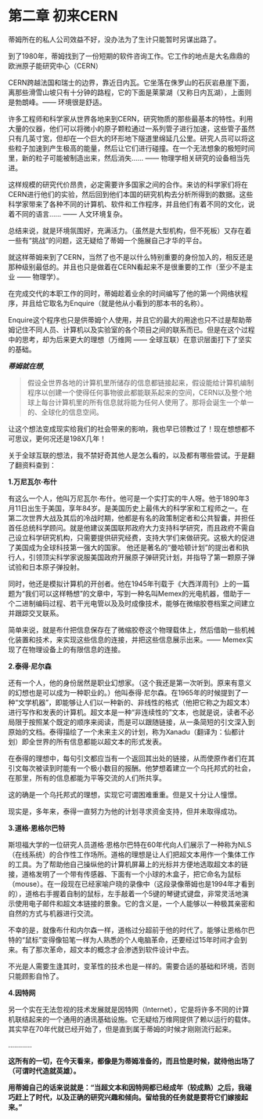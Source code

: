 # 第二章 初来CERN

蒂姆所在的私人公司效益不好，没办法为了生计只能暂时另谋出路了。

到了1980年，蒂姆找到了一份短期的软件咨询工作。它工作的地点是大名鼎鼎的欧洲原子能研究中心（CERN）

CERN跨越法国和瑞士的边界，靠近日内瓦。它坐落在侏罗山的石灰岩悬崖下面，离那些滑雪山坡只有十分钟的路程，它的下面是莱蒙湖（又称日内瓦湖），上面则是勃朗峰。—— 环境很是舒适。

许多工程师和科学家从世界各地来到CERN，研究物质的那些最基本的特性。利用大量的仪器，他们可以将微小的原子颗粒通过一系列管子进行加速，这些管子虽然只有几英寸宽，但却在一个巨大的环形地下隧道里绵延几公里。研究人员可以将这些粒子加速到产生极高的能量，然后让它们进行碰撞。在一个无法想象的极短时间里，新的粒子可能被制造出来，然后消失…… —— 物理学相关研究的设备相当先进。

这样规模的研究代价昂贵，必定需要许多国家之间的合作。来访的科学家们将在CERN进行他们的实验，然后回到他们本国的研究机构去分析所得到的数据。这些科学家带来了各种不同的计算机、软件和工作程序，并且他们有着不同的文化，说着不同的语言…… —— 人文环境复杂。

总结来说，就是环境氛围好，充满活力。（虽然是大型机构，但不死板）又存在着一些有“挑战”的问题，这无疑给了蒂姆一个施展自己才华的平台。

就这样蒂姆来到了CERN，当然了也不是以什么特别重要的身份加入的，相反还是那种级别最低的。并且也只是做着在CERN看起来不是很重要的工作（至少不是主业 —— 物理学）。

在完成交代的本职工作的同时，蒂姆趁着业余的时间编写了他的第一个网络状程序，并且给它取名为Enquire（就是他从小看到的那本书的名称）。

Enquire这个程序也只是供蒂姆个人使用，并且它的最大的用途也只不过是帮助蒂姆记住不同人员、计算机以及实验室的各个项目之间的联系而已。但是在这个过程中的思考，却为后来更大的理想（万维网 —— 全球互联）在意识层面打下了坚实的基础。


***蒂姆就在想,***

> 假设全世界各地的计算机里所储存的信息都链接起来，假设能给计算机编制程序以创建一个使得任何事物彼此都能联系起来的空间，CERN以及整个地球上每台计算机里的所有信息就将能为任何人使用了。那将会诞生一个单一的、全球化的信息空间。

让这个想法变成现实给我们的社会带来的影响，我也早已领教过了！现在想想都不可思议，更何况还是198X几年！

关于全球互联的想法，我不禁好奇其他人是怎么看的，以及都有哪些尝试。于是翻了翻资料查到：

**1.万尼瓦尔·布什**

有这么一个人，他叫万尼瓦尔·布什。他可是一个实打实的牛人呀。他于1890年3月11日出生于美国，享年84岁。是美国历史上最伟大的科学家和工程师之一。在第二次世界大战及其后的冷战时期，他都是有名的政策制定者和公共智囊，并担任首任总统科学顾问。就是他建议美国联邦政府大力支持科学研究，而且政府不需自己设立科学研究机构，只需要提供研究经费，支持大学们来做研究。这极大的促进了美国成为全球科技第一强大的国家。
他还是著名的“曼哈顿计划”的提出者和执行人，引领顶尖科学家说服美国政府开展原子弹研究计划，并指导了第一颗原子弹试验和日本原子弹投射。

同时，他还是模拟计算机的开创者。他在1945年刊载于《大西洋周刊》上的一篇题为“我们可以这样畅想”的文章中，写到一种名叫Memex的光电机器，借助于一个二进制编码过程、若干光电管以及及时成像技术，能够在微缩胶卷档案之间建立并跟踪交叉联系。

简单来说，就是布什把信息保存在了微缩胶卷这个物理载体上，然后借助一些机械化装置和技术，来实现这些信息的连接，并把这些信息展示出来。—— Memex实现了在物理设备上的有限信息的连接。

**2.泰得·尼尔森**

还有一个人，他的身份居然是职业幻想家。（这个我还是第一次听到。原来有意义的幻想也是可以成为一种职业的。）他叫泰得·尼尔森。在1965年的时候提到了一种“文学机器”，即能够让人们以一种新的、非线性的格式（他把它称之为超文本）进行写作和发表的计算机。超文本是一种“非连续性的”文本，也就是说，读者不必局限于按照某个既定的顺序来阅读，而是可以跟随链接，从一条简短的引文深入到原始的文档。泰得描绘了一个未来主义的计划，称为Xanadu（翻译为：仙都计划）即全世界的所有信息都能以超文本的形式发表。

在泰得的理想中，每句引文都应当有一个返回其出处的链接，从而使原作者们在其引文每次被读到时能有一个极小数目的报酬。他梦想着建立一个乌托邦式的社会，在那里，所有的信息都能为平等交流的人们所共享。

这的确是一个乌托邦式的理想，实现它可谓困难重重。但是又十分让人憧憬。

现实是，多年来，泰得一直努力为他的计划寻求资金支持，但并未取得成功。


**3.道格·恩格尔巴特**

斯坦福大学的一位研究人员道格·恩格尔巴特在60年代向人们展示了一种称为NLS（在线系统）的合作性工作场所。道格的理想是让人们把超文本用作一个集体工作的工具。为了帮助他自己操纵他的计算机屏幕上的光标并方便地选取超文本的链接，道格发明了一个带有传感器、下面有一个小球的木盒子，把它命名为鼠标（mouse）。在一段现在已经家喻户晓的录像中（这段录像蒂姆也是1994年才看到的），道格右手握着自制的鼠标，左手敲着一个5键的琴键式键盘，非常灵活地演示使用电子邮件和超文本链接的景象。它的含义是，一个人能够以一种极其亲密和自然的方式与机器进行交流。

不幸的是，就像布什和内尔森一样，道格过分超前于他的时代了。能够让恩格尔巴特的“鼠标”变得像铅笔一样为人熟悉的个人电脑革命，还要经过15年时间才会到来。有了那次革命，超文本的概念才会渗透到软件设计中去。

不光是人需要生逢其时，变革性的技术也是一样的。需要合适的基础和环境，否则只能顾影自怜了。


**4.因特网**

另一个实在无法忽视的技术发展就是因特网（Internet），它是将许多不同的计算机联结起来的一个通用的通讯基础设施。它无疑给万维网提供了赖以运行的载体。其实早在70年代就已经开始了，但是直到属于蒂姆的时候才刚刚流行起来。

…………


**这所有的一切，在今天看来，都像是为蒂姆准备的，而且恰是时候，就待他出场了（可谓时代造就英雄）。**

**用蒂姆自己的话来说就是：“当超文本和因特网都已经成年（较成熟）之后，我碰巧赶上了时代，以及正确的研究兴趣和倾向。留给我的任务就是要将它们嫁接起来。”**
